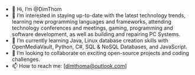 - 👋 Hi, I’m @DimThom
- 👀 I’m interested in staying up-to-date with the latest technology trends, learning new programming languages and frameworks, attending technology conferences and meetings, gaming, programming and software development, as well as building and repairing PC Systems.
- 🌱 I’m currently learning Java, Linux database creation skills with OpenMediaVault, Python, C#, SQL & NoSQL Databases, and JavaScript.
- 💞️ I’m looking to collaborate on exciting open-source projects and coding challenges.
- 📫 How to reach me: [dimthoma@outlook.com]

